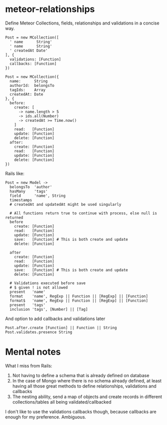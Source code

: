 # meteor-relationships
Define Meteor Collections, fields, relationships and validations in a concise way.

```
Post = new MCollection([
  ' name      String'
  ' name      String'
  ' createdAt Date'
], {
  validations: [Function]
  callbacks: [Function]
})
```

```
Post = new MCollection({
  name:      String
  authorId:  belongsTo
  tagIds:    Array
  createdAt: Date
}, {
  before: 
    create: [
      -> name.length > 5
      -> ids.all(Number)
      -> createdAt >= Time.now()
    ]
    read:   [Function]
    update: [Function]
    delete: [Function]
  after:
    create: [Function]
    read:   [Function]
    update: [Function]
    delete: [Function]
})
```

Rails like:

```
Post = new Model ->
  belongsTo  'author'
  hasMany    'tags'
  field      'name', String
  timestamps
  # createdAt and updatedAt might be used singularly
  
  # All functions return true to continue with process, else null is returned
  before
    create: [Function]
    read:   [Function]
    update: [Function]
    save:   [Function] # This is both create and update
    delete: [Function]
    
  after
    create: [Function]
    read:   [Function]
    update: [Function]
    save:   [Function] # This is both create and update
    delete: [Function]
    
  # Validations executed before save
  # $ given ! is not allowed
  present   'name'
  format    'name', RegExp || Function || [RegExp] || [Function]
  format$   'name', RegExp || Function || [RegExp] || [Function]
  present   'tags'
  inclusion 'tags', [Number] || [Tag]
```

And option to add callbacks and validations later

```
Post.after.create [Function] || Function || String
Post.validates.presence String
```


# Mental notes

What I miss from Rails:

1. Not having to define a schema that is already defined on database
2. In the case of Mongo where there is no schema already defined, at least having all those great methods to define relationships, validations and callbacks
3. The nesting ability, send a map of objects and create records in different collections/tables all being validated/callbacked

I don't like to use the validations callbacks though, because callbacks are enough for my preference. Ambiguous.
